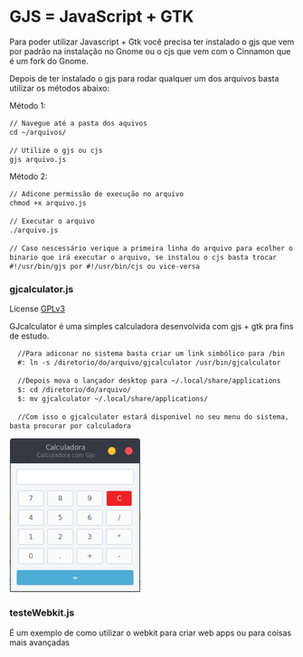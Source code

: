 # GJS = JavaScript + GTK

Para poder utilizar Javascript + Gtk você precisa ter instalado o gjs que vem por padrão na instalação no Gnome ou o cjs que vem com o Cinnamon que é um fork do Gnome.


Depois de ter instalado o gjs para rodar qualquer um dos arquivos basta utilizar os métodos abaixo:

  Método 1:

    // Navegue até a pasta dos aquivos
    cd ~/arquivos/

    // Utilize o gjs ou cjs
    gjs arquivo.js

  Método 2:

    // Adicone permissão de execução no arquivo
    chmod +x arquivo.js

    // Executar o arquivo
    ./arquivo.js

    // Caso nescessário verique a primeira linha do arquivo para ecolher o binario que irá executar o arquivo, se instalou o cjs basta trocar
    #!/usr/bin/gjs por #!/usr/bin/cjs ou vice-versa

### gjcalculator.js
  License [GPLv3](https://www.gnu.org/licenses/gpl.html)

  GJcalculator é uma simples calculadora desenvolvida com gjs + gtk pra fins de estudo.

      //Para adiconar no sistema basta criar um link simbólico para /bin
      #: ln -s /diretorio/do/arquivo/gjcalculator /usr/bin/gjcalculator

      //Depois mova o lançador desktop para ~/.local/share/applications
      $: cd /diretorio/do/arquivo/
      $: mv gjcalculator ~/.local/share/applications/

      //Com isso o gjcalculator estará disponivel no seu menu do sistema, basta procurar por calculadora

  ![Calculadora](./screenshots/calculadora.png)

### testeWebkit.js
  É um exemplo de como utilizar o webkit para criar web apps ou para coisas mais avançadas

